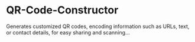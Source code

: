 # QR-Code-Constructor
Generates customized QR codes, encoding information such as URLs, text, or contact details, for easy sharing and scanning...
